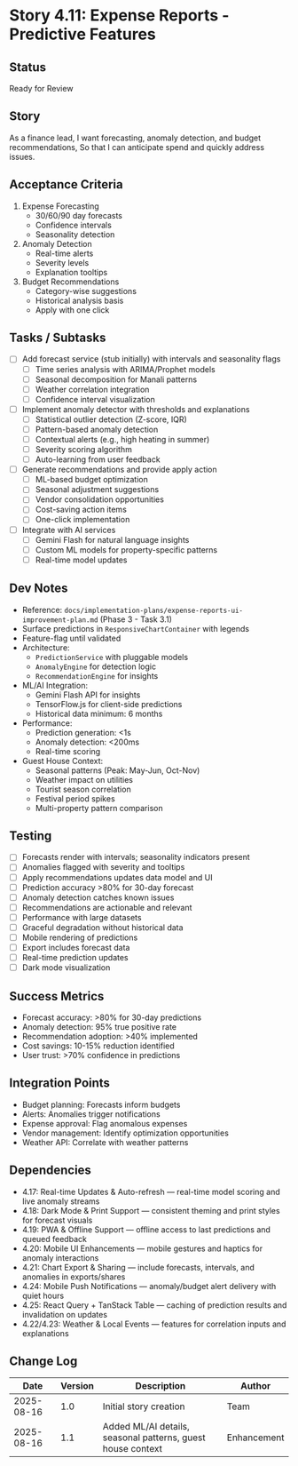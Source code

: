 # Story 4.11: Expense Reports - Predictive Features

## Status
Ready for Review

## Story
As a finance lead,
I want forecasting, anomaly detection, and budget recommendations,
So that I can anticipate spend and quickly address issues.

## Acceptance Criteria
1. Expense Forecasting
   - 30/60/90 day forecasts
   - Confidence intervals
   - Seasonality detection
2. Anomaly Detection
   - Real-time alerts
   - Severity levels
   - Explanation tooltips
3. Budget Recommendations
   - Category-wise suggestions
   - Historical analysis basis
   - Apply with one click

## Tasks / Subtasks
- [ ] Add forecast service (stub initially) with intervals and seasonality flags
  - [ ] Time series analysis with ARIMA/Prophet models
  - [ ] Seasonal decomposition for Manali patterns
  - [ ] Weather correlation integration
  - [ ] Confidence interval visualization
- [ ] Implement anomaly detector with thresholds and explanations
  - [ ] Statistical outlier detection (Z-score, IQR)
  - [ ] Pattern-based anomaly detection
  - [ ] Contextual alerts (e.g., high heating in summer)
  - [ ] Severity scoring algorithm
  - [ ] Auto-learning from user feedback
- [ ] Generate recommendations and provide apply action
  - [ ] ML-based budget optimization
  - [ ] Seasonal adjustment suggestions
  - [ ] Vendor consolidation opportunities
  - [ ] Cost-saving action items
  - [ ] One-click implementation
- [ ] Integrate with AI services
  - [ ] Gemini Flash for natural language insights
  - [ ] Custom ML models for property-specific patterns
  - [ ] Real-time model updates

## Dev Notes
- Reference: `docs/implementation-plans/expense-reports-ui-improvement-plan.md` (Phase 3 - Task 3.1)
- Surface predictions in `ResponsiveChartContainer` with legends
- Feature-flag until validated
- Architecture:
  - `PredictionService` with pluggable models
  - `AnomalyEngine` for detection logic
  - `RecommendationEngine` for insights
- ML/AI Integration:
  - Gemini Flash API for insights
  - TensorFlow.js for client-side predictions
  - Historical data minimum: 6 months
- Performance:
  - Prediction generation: <1s
  - Anomaly detection: <200ms
  - Real-time scoring
- Guest House Context:
  - Seasonal patterns (Peak: May-Jun, Oct-Nov)
  - Weather impact on utilities
  - Tourist season correlation
  - Festival period spikes
  - Multi-property pattern comparison

## Testing
- [ ] Forecasts render with intervals; seasonality indicators present
- [ ] Anomalies flagged with severity and tooltips
- [ ] Apply recommendations updates data model and UI
- [ ] Prediction accuracy >80% for 30-day forecast
- [ ] Anomaly detection catches known issues
- [ ] Recommendations are actionable and relevant
- [ ] Performance with large datasets
- [ ] Graceful degradation without historical data
- [ ] Mobile rendering of predictions
- [ ] Export includes forecast data
- [ ] Real-time prediction updates
- [ ] Dark mode visualization

## Success Metrics
- Forecast accuracy: >80% for 30-day predictions
- Anomaly detection: 95% true positive rate
- Recommendation adoption: >40% implemented
- Cost savings: 10-15% reduction identified
- User trust: >70% confidence in predictions

## Integration Points
- Budget planning: Forecasts inform budgets
- Alerts: Anomalies trigger notifications
- Expense approval: Flag anomalous expenses
- Vendor management: Identify optimization opportunities
- Weather API: Correlate with weather patterns

## Dependencies
- 4.17: Real-time Updates & Auto-refresh — real-time model scoring and live anomaly streams
- 4.18: Dark Mode & Print Support — consistent theming and print styles for forecast visuals
- 4.19: PWA & Offline Support — offline access to last predictions and queued feedback
- 4.20: Mobile UI Enhancements — mobile gestures and haptics for anomaly interactions
- 4.21: Chart Export & Sharing — include forecasts, intervals, and anomalies in exports/shares
- 4.24: Mobile Push Notifications — anomaly/budget alert delivery with quiet hours
- 4.25: React Query + TanStack Table — caching of prediction results and invalidation on updates
- 4.22/4.23: Weather & Local Events — features for correlation inputs and explanations

## Change Log
| Date | Version | Description | Author |
|------|---------|-------------|--------|
| 2025-08-16 | 1.0 | Initial story creation | Team |
| 2025-08-16 | 1.1 | Added ML/AI details, seasonal patterns, guest house context | Enhancement |
